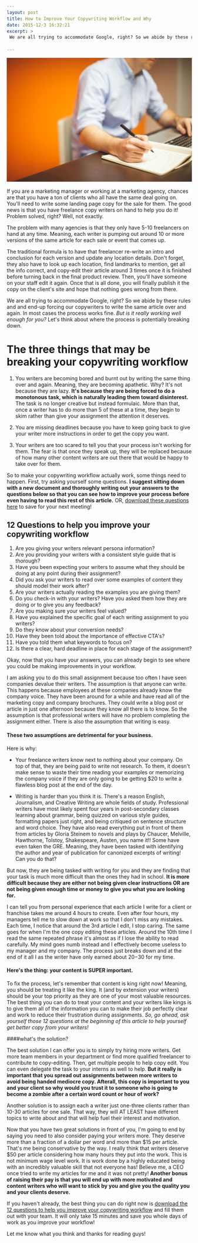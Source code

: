 ```yaml
---
layout: post
title: How to Improve Your Copywriting Workflow and Why
date: 2015-12-3 16:32:21
excerpt: >
 We are all trying to accommodate Google, right? So we abide by these rules and and end-up forcing our copywriters to write the same article over and again. In most cases the process works fine. But is it really working well enough for you?

---
```

![Improve Your Copywriting Workflow](/assets/copywriter.jpg)

If you are a marketing manager or working at a marketing agency, chances are that you have a ton of clients who all have the same deal going on. You'll need to write some landing page copy for the sale for them. The good news is that you have freelance copy writers on hand to help you do it! Problem solved, right? Well, not exactly.

The problem with many agencies is that they only have 5-10 freelancers on hand at any time. Meaning, each writer is pumping out around 10 or more versions of the same article for each sale or event that comes up.

The traditional formula is to have that freelancer re-write an intro and conclusion for each version and update any location details. Don't forget, they also have to look up each location, find landmarks to mention, get all the info correct, and copy-edit their article around 3 times once it is finished before turning back in the final product review. Then, you'll have someone on your staff edit it again. Once that is all done, you will finally publish it the copy on the client's site and hope that nothing goes wrong from there.

We are all trying to accommodate Google, right? So we abide by these rules and and end-up forcing our copywriters to write the same article over and again. In most cases the process works fine. *But is it really working well enough for you?* Let's think about where the process is potentially breaking down.


# The three things that may be breaking your copywriting workflow

1) You writers are becoming bored and burnt out by writing the same thing over and again. Meaning, they are becoming apathetic. Why? It's not because they are lazy. **It's because they are being forced to do a monotonous task, which is naturally leading them toward disinterest.** The task is no longer creative but instead formulaic.  More than that, once a writer has to do more than 5 of these at a time, they begin to skim rather than give your assignment the attention it deserves.

2) You are missing deadlines because you have to keep going back to give your writer more instructions in order to get the copy you want.

3) Your writers are too scared to tell you that your process isn't working for them. The fear is that once they speak up, they will be replaced because of how many other content writers are out there that would be happy to take over for them.   


So to make your copywriting workflow actually work, some things need to happen. First, try asking yourself some questions. **I suggest sitting down with a new document and thoroughly writing out your answers to the questions below so that you can see how to improve your process before even having to read this rest of this article.** OR, [download these questions here]((/downloads/questionstoHelpYouImproveYourCopyWritingWorkflow.pdf)) to save for your next meeting!

## 12 Questions to help you improve your copywriting workflow

1. Are you giving your writers relevant persona information?
2. Are you providing your writers with a consistent style guide that is thorough?
3. Have you been expecting your writers to assume what they should be doing at any point during their assignment?
4. Did you ask your writers to read over some examples of content they should model their work after?
5. Are your writers actually reading the examples you are giving them?
6. Do you check-in with your writers? Have you asked them how they are doing or to give you any feedback?
7. Are you making sure your writers feel valued?
8. Have you explained the specific goal of each writing assignment to you writers?
9. Do they know about your conversion needs?
10. Have they been told about the importance of effective CTA's?
11. Have you told them what keywords to focus on?
12. Is there a clear, hard deadline in place for each stage of the assignment?

Okay, now that you have your answers, you can already begin to see where you could be making improvements in your workflow.

I am asking you to do this small assignment because too often I have seen companies devalue their writers. The assumption is that anyone can write. This happens because employees at these companies already know the company voice. They have been around for a while and have read all of the marketing copy and company brochures. They could write a blog post or article in just one afternoon because they know all there is to know. So the assumption is that professional writers will have no problem completing the assignment either. There is also the assumption that writing is easy.


#### These two assumptions are detrimental for your business.

Here is why:

- Your freelance writers know next to nothing about your company. On top of that, they are being paid to write not research. To them, it doesn't make sense to waste their time reading your examples or memorizing the company voice if they are only going to be getting $20 to write a flawless blog post at the end of the day.

- Writing is harder than you think it is. There's a reason English, Journalism, and Creative Writing are whole fields of study. Professional writers have most likely spent four years in post-secondary classes learning about grammar, being quizzed on various style guides, formatting papers just right, and being critiqued on sentence structure and word choice. They have also read everything put in front of them from articles by Gloria Steinem to novels and plays by Chaucer, Melville, Hawthorne, Tolstoy, Shakespeare, Austen, you name it!! Some have even taken the GRE. Meaning, they have been tasked with identifying the author and year of publication for canonized excerpts of writing! Can you do that?

But now, they are being tasked with writing for you and they are finding that your task is much more difficult than the ones they had in school. **It is more difficult because they are either not being given clear instructions OR are not being given enough time or money to give you what you are looking for.**

I can tell you from personal experience that each article I write for a client or franchise takes me around 4 hours to create. Even after four hours, my managers tell me to slow down at work so that I don't miss any mistakes. Each time, I notice that around the 3rd article I edit, I stop caring. The same goes for when I'm the one copy editing these articles. Around the 10th time I read the same repeated phrase it's almost as if I lose the ability to read carefully. My mind goes numb instead and I effectively become useless to my manager and my company. The process just breaks down and at the end of it all I as the writer have only earned about $20-$30 for my time.


#### Here's the thing: your content is SUPER important.

To fix the process, let's remember that content is king right now! Meaning, you should be treating it like the king. It (and by extension your writers) should be your top priority as they are one of your most valuable resources. The best thing you can do to treat your content and your writers like kings is to give them all of the information you can to make their job perfectly clear and work to reduce their frustration during assignments. *So, go ahead, ask yourself those 12 questions at the beginning of this article to help yourself get better copy from your writers!*


####what's the solution?

The best solution I can offer you is to simply try hiring more writers. Get more team members in your department or find more qualified freelancer to contribute to copy-editing. Then, get multiple people to help copy edit. You can even delegate the task to your interns as well to help. **But it really is important that you spread out assignments between more writers to avoid being handed mediocre copy.  Afterall, this copy is important to you and your client so why would you trust it to someone who is going to become a zombie after a certain word count or hour of work?**

Another solution is to assign each a writer just one-three clients rather than 10-30 articles for one sale. That way, they will AT LEAST have different topics to write about and that will help fuel their interest and motivation.

Now that you have two great solutions in front of you, I'm going to end by saying you need to also consider paying your writers more. They deserve more than a fraction of a dollar per word and more than $15 per article. That's me being conservative by the way. I really think that writers deserve $50 per article considering how many hours they put into the work. This is not minimum wage level work. It is work done by a highly educated being with an incredibly valuable skill that not everyone has! Believe me, a CEO once tried to write my articles for me and it was not pretty! **Another bonus of raising their pay is that you will end up with more motivated and content writers who will want to stick by you and give you the quality you and your clients deserve.**

If you haven't already, the best thing you can do right now is [download the 12 questions to help you improve your copywriting workflow](/downloads/questionstoHelpYouImproveYourCopyWritingWorkflow.pdf) and fill them out with your team. It will only take 15 minutes and save you whole days of work as you improve your workflow!

Let me know what you think and thanks for reading guys!
